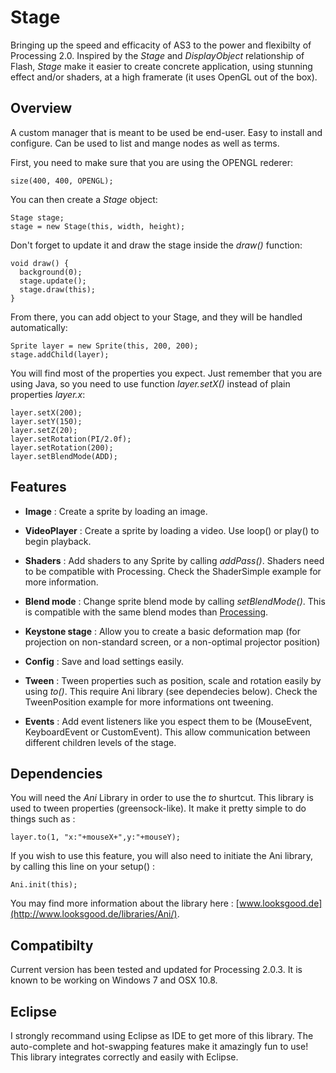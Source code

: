 Stage
==============

Bringing up the speed and efficacity of AS3 to the power and flexibilty of Processing 2.0. Inspired by the *Stage* and *DisplayObject* relationship of Flash, *Stage* make it easier to create concrete application, using stunning effect and/or shaders, at a high framerate (it uses OpenGL out of the box).

## Overview

A custom manager that is meant to be used be end-user. Easy to install and configure. Can be used to list and mange nodes as well as terms.

First, you need to make sure that you are using the OPENGL rederer:

```
size(400, 400, OPENGL);
```

You can then create a *Stage* object:

```
Stage stage;
stage = new Stage(this, width, height);
```

Don't forget to update it and draw the stage inside the *draw()* function:

```
void draw() {
  background(0);
  stage.update();
  stage.draw(this);
}
```

From there, you can add object to your Stage, and they will be handled automatically:

```
Sprite layer = new Sprite(this, 200, 200);
stage.addChild(layer);
```

You will find most of the properties you expect. Just remember that you are using Java, so you need to use function *layer.setX()* instead of plain properties *layer.x*:

```
layer.setX(200);
layer.setY(150);
layer.setZ(20);
layer.setRotation(PI/2.0f);
layer.setRotation(200);
layer.setBlendMode(ADD);
```

## Features

- **Image** : Create a sprite by loading an image.

- **VideoPlayer** : Create a sprite by loading a video. Use loop() or play() to begin playback.

- **Shaders** : Add shaders to any Sprite by calling *addPass()*. Shaders need to be compatible with Processing. Check the ShaderSimple example for more information.
 
- **Blend mode** : Change sprite blend mode by calling *setBlendMode()*. This is compatible with the same blend modes than [Processing](http://processing.org/reference/blendMode_.html).
 
- **Keystone stage** : Allow you to create a basic deformation map (for projection on non-standard screen, or a non-optimal projector position)

- **Config** : Save and load settings easily.

- **Tween** : Tween properties such as position, scale and rotation easily by using *to()*. This require Ani library (see dependecies below). Check the TweenPosition example for more informations ont tweening.

- **Events** : Add event listeners like you espect them to be (MouseEvent, KeyboardEvent or CustomEvent). This allow communication between different children levels of the stage.


## Dependencies

You will need the *Ani* Library in order to use the *to* shurtcut. This library is used to tween properties (greensock-like). It make it pretty simple to do things such as :

```
layer.to(1, "x:"+mouseX+",y:"+mouseY);
```

If you wish to use this feature, you will also need to initiate the Ani library, by calling this line on your setup() :

```
Ani.init(this);
```

You may find more information about the library here : [www.looksgood.de](http://www.looksgood.de/libraries/Ani/).

## Compatibilty

Current version has been tested and updated for Processing 2.0.3. It is known to be working on Windows 7 and OSX 10.8.


## Eclipse

I strongly recommand using Eclipse as IDE to get more of this library. The auto-complete and hot-swapping features make it amazingly fun to use! This library integrates correctly and easily with Eclipse.
